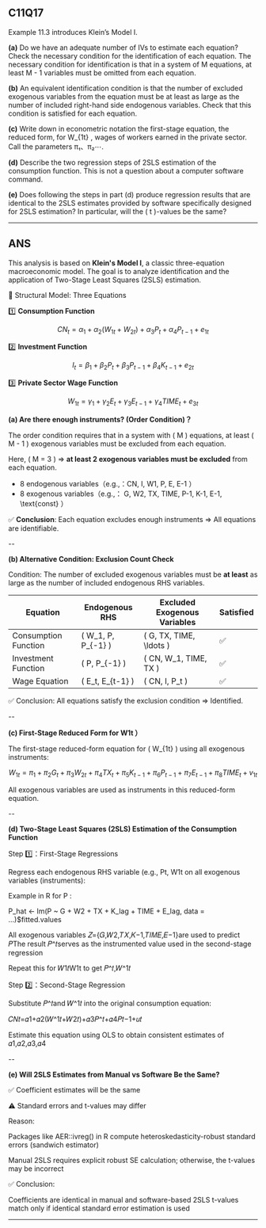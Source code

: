 ## C11Q17

Example 11.3 introduces Klein’s Model I.

**(a)**
Do we have an adequate number of IVs to estimate each equation?  Check the necessary condition for the identification of each equation.  The necessary condition for identification is that in a system of  M  equations,  at least  M - 1  variables must be omitted from each equation.

**(b)**
An equivalent identification condition is that the number of excluded exogenous variables  from the equation must be at least as large as the number of included right-hand side endogenous variables.  Check that this condition is satisfied for each equation.

**(c)**
Write down in econometric notation the first-stage equation, the reduced form,  for W_{1t} , wages of workers earned in the private sector.  Call the parameters  π₁、π₂⋯.

**(d)**
Describe the two regression steps of 2SLS estimation of the consumption function.  This is not a question about a computer software command.

**(e)**
Does following the steps in part (d) produce regression results that are identical  to the 2SLS estimates provided by software specifically designed for 2SLS estimation?  In particular, will the \( t \)-values be the same?

---

## ANS

This analysis is based on **Klein's Model I**, a classic three-equation macroeconomic model. The goal is to analyze identification and the application of Two-Stage Least Squares (2SLS) estimation.


📐 Structural Model: Three Equations

1️⃣ **Consumption Function**

$$
CN_t = \alpha_1 + \alpha_2 (W_{1t} + W_{2t}) + \alpha_3 P_t + \alpha_4 P_{t-1} + e_{1t}
$$

2️⃣ **Investment Function**

$$
I_t = \beta_1 + \beta_2 P_t + \beta_3 P_{t-1} + \beta_4 K_{t-1} + e_{2t}
$$

3️⃣ **Private Sector Wage Function**

$$
W_{1t} = \gamma_1 + \gamma_2 E_t + \gamma_3 E_{t-1} + \gamma_4 TIME_t + e_{3t}
$$


**(a) Are there enough instruments? (Order Condition)？**

The order condition requires that in a system with \( M \) equations, at least \( M - 1 \) exogenous variables must be excluded from each equation.

Here, \( M = 3 \) ⇒ **at least 2 exogenous variables must be excluded** from each equation.


- 8 endogenous variables（e.g.,：CN, I, W1, P, E, E-1 ）
- 8 exogenous variables（e.g.,： G, W2, TX, TIME, P-1, K-1, E-1, \text{const} ）

✅  **Conclusion**: Each equation excludes enough instruments ⇒ All equations are identifiable.

--

**(b) Alternative Condition: Exclusion Count Check**

Condition: The number of excluded exogenous variables must be **at least** as large as the number of included endogenous RHS variables.

| Equation              | Endogenous RHS | Excluded Exogenous Variables | Satisfied |
|----------------------|----------------|-------------------------------|-----------|
| Consumption Function | \( W_1, P, P_{-1} \) | \( G, TX, TIME, \ldots \)        | ✅         |
| Investment Function  | \( P, P_{-1} \)      | \( CN, W_1, TIME, TX \)          | ✅         |
| Wage Equation        | \( E_t, E_{t-1} \)   | \( CN, I, P_t \)                 | ✅         |

✅ Conclusion: All equations satisfy the exclusion condition ⇒ Identified.

--

**(c) First-Stage Reduced Form for W1t ）**

The first-stage reduced-form equation for \( W_{1t} \) using all exogenous instruments:

$$
W_{1t} = \pi_1 + \pi_2 G_t + \pi_3 W_{2t} + \pi_4 TX_t + \pi_5 K_{t-1} + \pi_6 P_{t-1} + \pi_7 E_{t-1} + \pi_8 TIME_t + v_{1t}
$$

All exogenous variables are used as instruments in this reduced-form equation.

--

**(d)  Two-Stage Least Squares (2SLS) Estimation of the Consumption Function**

Step 1️⃣：First-Stage Regressions

Regress each endogenous RHS variable (e.g.,  Pt, W1t on all exogenous variables (instruments):

Example in R for  P :

P_hat <- lm(P ~ G + W2 + TX + K_lag + TIME + E_lag, data = ...)$fitted.values

All exogenous variables 𝑍={𝐺,𝑊2,𝑇𝑋,𝐾−1,𝑇𝐼𝑀𝐸,𝐸−1}are used to predict 𝑃The result 𝑃^𝑡serves as the instrumented value used in the second-stage regression

Repeat this for 𝑊1𝑡W1t to get  𝑃^𝑡,𝑊^1𝑡

​Step 2️⃣：Second-Stage Regression

Substitute 𝑃^𝑡and 𝑊^1𝑡 into the original consumption equation:

𝐶𝑁𝑡=𝛼1+𝛼2(𝑊^1𝑡+𝑊2𝑡)+𝛼3𝑃^𝑡+𝛼4𝑃𝑡−1+𝑢𝑡

Estimate this equation using OLS to obtain consistent estimates of 𝛼1,𝛼2,𝛼3,𝛼4


--

**(e) Will 2SLS Estimates from Manual vs Software Be the Same?**

✅ Coefficient estimates will be the same

⚠️ Standard errors and t-values may differ

Reason:

Packages like AER::ivreg() in R compute heteroskedasticity-robust standard errors (sandwich estimator)

Manual 2SLS requires explicit robust SE calculation; otherwise, the t-values may be incorrect

✅ Conclusion:

Coefficients are identical in manual and software-based 2SLS t-values match only if identical standard error estimation is used


-------

